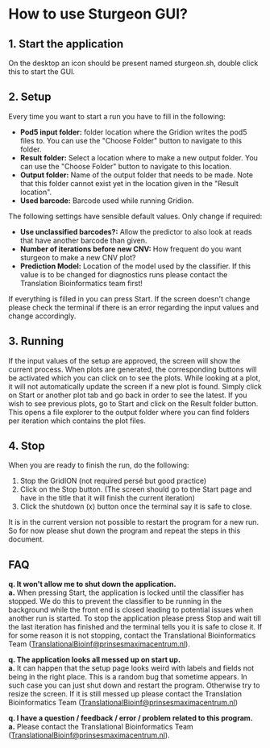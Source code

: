 # How to use Sturgeon GUI?

## 1. Start the application
On the desktop an icon should be present named sturgeon.sh, double click this to start the GUI.

## 2. Setup
Every time you want to start a run you have to fill in the following:
* <b>Pod5 input folder:</b> folder location where the Gridion writes the pod5 files to. You can use the "Choose Folder" button to navigate to this folder.
* <b>Result folder:</b> Select a location where to make a new output folder. You can use the "Choose Folder" button to navigate to this location.
* <b>Output folder:</b> Name of the output folder that needs to be made. Note that this folder cannot exist yet in the location given in the "Result location".
* <b>Used barcode:</b> Barcode used while running Gridion.

The following settings have sensible default values. Only change if required:
* <b>Use unclassified barcodes?:</b> Allow the predictor to also look at reads that have another barcode than given.
* <b>Number of iterations before new CNV:</b> How frequent do you want sturgeon to make a new CNV plot?
* <b>Prediction Model:</b> Location of the model used by the classifier. If this value is to be changed for diagnostics runs please contact the Translation Bioinformatics team first!

If everything is filled in you can press Start. If the screen doesn't change please check the terminal if there is an error regarding the input values and change accordingly. 

## 3. Running
If the input values of the setup are approved, the screen will show the current process. 
When plots are generated, the corresponding buttons will be activated which you can click on to see the plots.
While looking at a plot, it will not automatically update the screen if a new plot is found. 
Simply click on Start or another plot tab and go back in order to see the latest. 
If you wish to see previous plots, go to Start and click on the Result folder button. 
This opens a file explorer to the output folder where you can find folders per iteration which contains the plot files.

## 4. Stop
When you are ready to finish the run, do the following:
1. Stop the GridION (not required persé but good practice)
2. Click on the Stop button. (The screen should go to the Start page and have in the title that it will finish the current iteration)
3. Click the shutdown (x) button once the terminal say it is safe to close.

It is in the current version not possible to restart the program for a new run. So for now please shut down the program and repeat the steps in this document.

## FAQ
<b>q. It won't allow me to shut down the application.</b>  
<b>a.</b> When pressing Start, the application is locked until the classifier has stopped. We do this to prevent the classifier to be running in the background while the front end is closed leading to potential issues when another run is started. To stop the application please press Stop and wait till the last iteration has finished and the terminal tells you it is safe to close it. If for some reason it is not stopping, contact the Translational Bioinformatics Team (TranslationalBioinf@prinsesmaximacentrum.nl).

<b>q. The application looks all messed up on start up.</b>    
<b>a.</b> It can happen that the setup page looks weird with labels and fields not being in the right place. This is a random bug that sometime appears. In such case you can just shut down and restart the program. Otherwise try to resize the screen. If it is still messed up please contact the Translation Bioinformatics Team (TranslationalBioinf@prinsesmaximacentrum.nl)

<b>q. I have a question / feedback / error / problem related to this program.</b>  
<b>a.</b> Please contact the Translational Bioinformatics Team (TranslationalBioinf@prinsesmaximacentrum.nl).